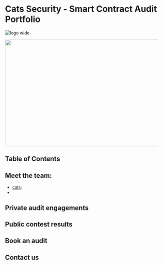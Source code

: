 # Cats Security - Smart Contract Audit Portfolio

![logo wide](https://github.com/catssecurity/audit/assets/162015731/1d1d4175-5ead-4131-98c7-8d1667523e9a)

<p align="center">
  <img width="700" height="350" src="https://github.com/catssecurity/audit/assets/162015731/1d1d4175-5ead-4131-98c7-8d1667523e9a">
</p>

## Table of Contents

## Meet the team:
- [cats](https://twitter.com/catscanaudit):
- 

## Private audit engagements

## Public contest results

## Book an audit

## Contact us
